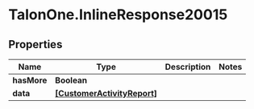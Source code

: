 # TalonOne.InlineResponse20015

## Properties
Name | Type | Description | Notes
------------ | ------------- | ------------- | -------------
**hasMore** | **Boolean** |  | 
**data** | [**[CustomerActivityReport]**](CustomerActivityReport.md) |  | 


